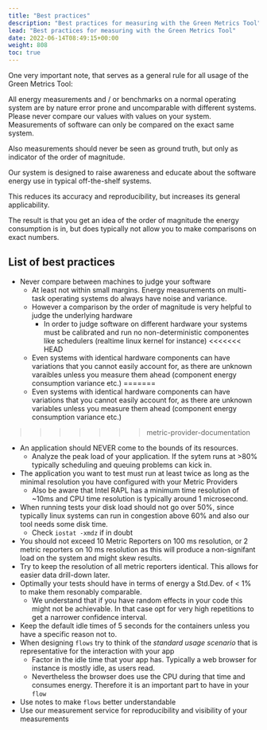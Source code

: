 ```yaml
---
title: "Best practices"
description: "Best practices for measuring with the Green Metrics Tool"
lead: "Best practices for measuring with the Green Metrics Tool"
date: 2022-06-14T08:49:15+00:00
weight: 808
toc: true
---
```


One very important note, that serves as a general rule for all usage of the Green Metrics Tool:

All energy measurements and / or benchmarks on a normal operating system are by nature error prone and uncomparable with different systems. Please never compare our values with values on your system. Measurements of software can only be compared on the exact same system. 

Also measurements should never be seen as ground truth, but only as indicator of the order of magnitude.

Our system is designed to raise awareness and educate about the software energy use in 
typical off-the-shelf systems.

This reduces its accuracy and reproducibility, but increases its general applicability.

The result is that you get an idea of the order of magnitude the energy consumption is in, but 
does typically not allow you to make comparisons on exact numbers.


## List of best practices
- Never compare between machines to judge your software
    + At least not within small margins. Energy measurements on multi-task operating systems do always have noise and variance. 
    + However a comparison by the order of magnitude is very helpful to judge the underlying hardware
        * In order to judge software on different hardware your systems must be calibrated and run no non-deterministic componentes like schedulers (realtime linux kernel for instance)
<<<<<<< HEAD
    + Even systems with identical hardware components can have variations that you cannot easily account for, as there are unknown varaibles unless you measure them ahead (component energy consumption variance etc.)
=======
    + Even systems with identical hardware components can have variations that you cannot easily account for, as there are unknown variables unless you measure them ahead (component energy consumption variance etc.)
>>>>>>> metric-provider-documentation
- An application should NEVER come to the bounds of its resources. 
    + Analyze the peak load of your application. If the sytem runs at >80% typically scheduling and queuing problems can kick in.
- The application you want to test must run at least twice as long as the minimal resolution 
  you have configured with your Metric Providers
    + Also be aware that Intel RAPL has a minimum time resolution of ~10ms and CPU time resolution is typically around 1 microsecond.
- When running tests your disk load should not go over 50%, since typically linux systems can run in congestion above 60% and also our tool needs some disk time.
    + Check `iostat -xmdz` if in doubt
- You should not exceed 10 Metric Reporters on 100 ms resolution, or 2 metric reporters
  on 10 ms resolution as this will produce a non-signifant load on the system and might skew results.
- Try to keep the resolution of all metric reporters identical. This allows for easier 
  data drill-down later.
- Optimally your tests should have in terms of energy a Std.Dev. of < 1% to make them resonably comparable. 
    + We understand that if you have random effects in your code this might not be achievable. In that case opt for very high repetitions to get a narrower confidence interval.
- Keep the default idle times of 5 seconds for the containers unless you have a specific reason not to. 
- When designing `flows` try to think of the *standard usage scenario* that is representative for the interaction with your app
    + Factor in the idle time that your app has. Typically a web browser for instance is mostly idle, as users read. 
    + Nevertheless the browser does use the CPU during that time and consumes energy. Therefore it is an important part to have in your `flow`
- Use notes to make `flows` better understandable
- Use our measurement service for reproducibility and visibility of your measurements